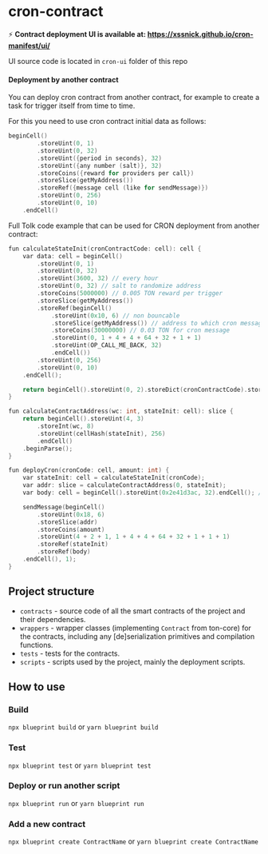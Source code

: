 # cron-contract

⚡️ **Contract deployment UI is available at: https://xssnick.github.io/cron-manifest/ui/**

UI source code is located in `cron-ui` folder of this repo

#### Deployment by another contract

You can deploy cron contract from another contract, for example to create a task for trigger itself from time to time.

For this you need to use cron contract initial data as follows:
```c
beginCell()
        .storeUint(0, 1)
        .storeUint(0, 32)
        .storeUint({period in seconds}, 32)
        .storeUint({any number (salt)}, 32)
        .storeCoins({reward for providers per call})
        .storeSlice(getMyAddress())
        .storeRef({message cell (like for sendMessage)})
        .storeUint(0, 256)
        .storeUint(0, 10)
    .endCell()
```

Full Tolk code example that can be used for CRON deployment from another contract:
```c
fun calculateStateInit(cronContractCode: cell): cell {
    var data: cell = beginCell()
        .storeUint(0, 1)
        .storeUint(0, 32)
        .storeUint(3600, 32) // every hour
        .storeUint(0, 32) // salt to randomize address
        .storeCoins(5000000) // 0.005 TON reward per trigger
        .storeSlice(getMyAddress())
        .storeRef(beginCell()
            .storeUint(0x10, 6) // non bouncable
            .storeSlice(getMyAddress()) // address to which cron message will be sent
            .storeCoins(30000000) // 0.03 TON for cron message
            .storeUint(0, 1 + 4 + 4 + 64 + 32 + 1 + 1)
            .storeUint(OP_CALL_ME_BACK, 32)
            .endCell())
        .storeUint(0, 256)
        .storeUint(0, 10)
    .endCell();

    return beginCell().storeUint(0, 2).storeDict(cronContractCode).storeDict(data).storeUint(0, 1).endCell();
}

fun calculateContractAddress(wc: int, stateInit: cell): slice {
    return beginCell().storeUint(4, 3)
        .storeInt(wc, 8)
        .storeUint(cellHash(stateInit), 256)
        .endCell()
    .beginParse();
}

fun deployCron(cronCode: cell, amount: int) {
    var stateInit: cell = calculateStateInit(cronCode);
    var addr: slice = calculateContractAddress(0, stateInit);
    var body: cell = beginCell().storeUint(0x2e41d3ac, 32).endCell(); // cron init opcode

    sendMessage(beginCell()
        .storeUint(0x18, 6)
        .storeSlice(addr)
        .storeCoins(amount)
        .storeUint(4 + 2 + 1, 1 + 4 + 4 + 64 + 32 + 1 + 1 + 1)
        .storeRef(stateInit)
        .storeRef(body)
    .endCell(), 1);
}
```

## Project structure

-   `contracts` - source code of all the smart contracts of the project and their dependencies.
-   `wrappers` - wrapper classes (implementing `Contract` from ton-core) for the contracts, including any [de]serialization primitives and compilation functions.
-   `tests` - tests for the contracts.
-   `scripts` - scripts used by the project, mainly the deployment scripts.

## How to use

### Build

`npx blueprint build` or `yarn blueprint build`

### Test

`npx blueprint test` or `yarn blueprint test`

### Deploy or run another script

`npx blueprint run` or `yarn blueprint run`

### Add a new contract

`npx blueprint create ContractName` or `yarn blueprint create ContractName`
